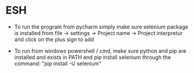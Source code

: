 # ESH
 - To run the program from pycharm simply make sure selenium package is installed from file -> settings -> Project name -> Project interpretur and click on the plus sign to add
 
 - To run from windows powershell / cmd, make sure python and pip are installed and exists in PATH and pip install selenium through the command: "pip install -U selenium"

